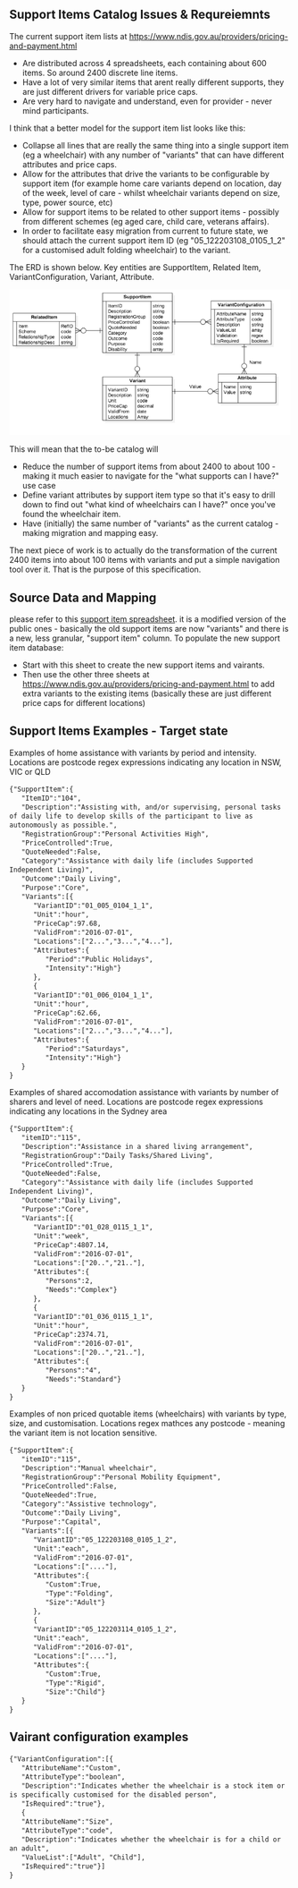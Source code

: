 ## Support Items Catalog Issues & Requreiemnts

The current support item lists at https://www.ndis.gov.au/providers/pricing-and-payment.html
* Are distributed across 4 spreadsheets, each containing about 600 items.   So around 2400 discrete line items.
* Have a lot of very similar items that arent really different supports, they are just different drivers for variable price caps.  
* Are very hard to navigate and understand, even for provider - never mind participants.

I think that a better model for the support item list looks like this:
* Collapse all lines that are really the same thing into a single support item (eg a wheelchair) with any number of "variants" that can have different attributes and price caps.
* Allow for the attributes that drive the variants to be configurable by support item (for example home care variants depend on location, day of the week, level of care - whilst wheelchair variants depend on size, type, power source, etc)
* Allow for support items to be related to other support items - possibly from different schemes (eg aged care, child care, veterans affairs).
* In order to facilitate easy migration from current to future state, we should attach the current support item ID (eg "05_122203108_0105_1_2" for a customised adult folding wheelchair) to the variant. 

The ERD is shown below. Key entities are SupportItem, Related Item, VariantConfiguration, Variant, Attribute.

![Support Item Model](SupportItemList.png)

This will mean that the to-be catalog will
* Reduce the number of support items from about 2400 to about 100 - making it much easier to navigate for the "what supports can I have?" use case
* Define variant attributes by support item type so that it's easy to drill down to find out "what kind of wheelchairs can I have?" once you've found the wheelchair item.
* Have (initially) the same number of "variants" as the current catalog - making migration and mapping easy. 

The next piece of work is to actually do the transformation of the current 2400 items into about 100 items with variants and put a simple navigation tool over it.  That is the purpose of this specification.

## Source Data and Mapping

please refer to this [support item spreadsheet](docs/201617-VIC-NSW-QLD-TAS-Price-Guide-New%20structure.csv).  it is a modified version of the public ones - basically the old support items are now "variants" and there is a new, less granular, "support item" column.   To populate the new support item database:
* Start with this sheet to create the new support items and vairants.  
* Then use the other three sheets at https://www.ndis.gov.au/providers/pricing-and-payment.html to add extra variants to the existing items (basically these are just different price caps for different locations)

## Support Items Examples - Target state

Examples of home assistance with variants by period and intensity.  Locations are postcode regex expressions indicating any location in NSW, VIC or QLD

```
{"SupportItem":{
   "ItemID":"104",
   "Description":"Assisting with, and/or supervising, personal tasks of daily life to develop skills of the participant to live as autonomously as possible.",
   "RegistrationGroup":"Personal Activities High",
   "PriceControlled":True,
   "QuoteNeeded":False,
   "Category":"Assistance with daily life (includes Supported Independent Living)",
   "Outcome":"Daily Living",
   "Purpose":"Core",
   "Variants":[{
      "VariantID":"01_005_0104_1_1",
      "Unit":"hour",
      "PriceCap":97.68,
      "ValidFrom":"2016-07-01",
      "Locations":["2...","3...","4..."],
      "Attributes":{
         "Period":"Public Holidays",
         "Intensity":"High"}
      },
      {
      "VariantID":"01_006_0104_1_1",
      "Unit":"hour",
      "PriceCap":62.66,
      "ValidFrom":"2016-07-01",
      "Locations":["2...","3...","4..."],
      "Attributes":{
         "Period":"Saturdays",
         "Intensity":"High"}
   }
}

```
Examples of shared accomodation assistance with variants by number of sharers and level of need.  Locations are postcode regex expressions indicating any locations in the Sydney area

```
{"SupportItem":{
   "itemID":"115",
   "Description":"Assistance in a shared living arrangement",
   "RegistrationGroup":"Daily Tasks/Shared Living",
   "PriceControlled":True,
   "QuoteNeeded":False,
   "Category":"Assistance with daily life (includes Supported Independent Living)",
   "Outcome":"Daily Living",
   "Purpose":"Core",
   "Variants":[{
      "VariantID":"01_028_0115_1_1",
      "Unit":"week",
      "PriceCap":4807.14,
      "ValidFrom":"2016-07-01",
      "Locations":["20..","21.."],
      "Attributes":{
         "Persons":2,
         "Needs":"Complex"}
      },
      {
      "VariantID":"01_036_0115_1_1",
      "Unit":"hour",
      "PriceCap":2374.71,
      "ValidFrom":"2016-07-01",
      "Locations":["20..","21.."],
      "Attributes":{
         "Persons":"4",
         "Needs":"Standard"}
   }
}
```
Examples of non priced quotable items (wheelchairs) with variants by type, size, and customisation.  Locations regex mathces any postcode - meaning the variant item is not location sensitive.

```
{"SupportItem":{
   "itemID":"115",
   "Description":"Manual wheelchair",
   "RegistrationGroup":"Personal Mobility Equipment",
   "PriceControlled":False,
   "QuoteNeeded":True,
   "Category":"Assistive technology",
   "Outcome":"Daily Living",
   "Purpose":"Capital",
   "Variants":[{
      "VariantID":"05_122203108_0105_1_2",
      "Unit":"each",
      "ValidFrom":"2016-07-01",
      "Locations":["...."],
      "Attributes":{
         "Custom":True,
         "Type":"Folding",
         "Size":"Adult"}
      },
      {
      "VariantID":"05_122203114_0105_1_2",
      "Unit":"each",
      "ValidFrom":"2016-07-01",
      "Locations":["...."],
      "Attributes":{
         "Custom":True,
         "Type":"Rigid",
         "Size":"Child"}
   }
}
```

## Vairant configuration examples

```
{"VariantConfiguration":[{
   "AttributeName":"Custom",
   "AttributeType":"boolean",
   "Description":"Indicates whether the wheelchair is a stock item or is specifically customised for the disabled person",
   "IsRequired":"true"},
   {
   "AttributeName":"Size",
   "AttributeType":"code",
   "Description":"Indicates whether the wheelchair is for a child or an adult",
   "ValueList":["Adult", "Child"],
   "IsRequired":"true"}]
}
